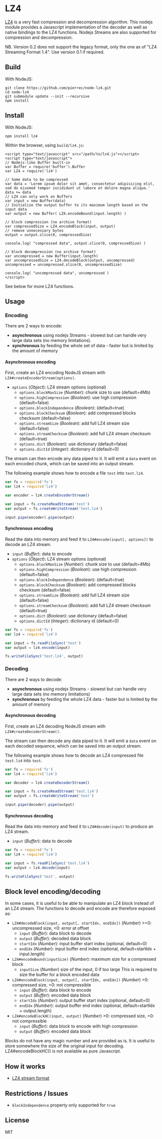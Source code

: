 # LZ4

[LZ4](http://fastcompression.blogspot.fr/) is a very fast compression and decompression algorithm. This nodejs module provides a Javascript implementation of the decoder as well as native bindings to the LZ4 functions. Nodejs Streams are also supported for compression and decompression.

NB.
Version 0.2 does not support the legacy format, only the one as of "LZ4 Streaming Format 1.4". Use version 0.1 if required.

## Build

With NodeJS:

	git clone https://github.com/pierrec/node-lz4.git
	cd node-lz4
	git submodule update --init --recursive
	npm install

## Install

With NodeJS:

	npm install lz4

Within the browser, using `build/lz4.js`:

	<script type="text/javascript" src="/path/to/lz4.js"></script>
	<script type="text/javascript">
	// Nodejs-like Buffer built-in
	var Buffer = require('buffer').Buffer
	var LZ4 = require('lz4')

	// Some data to be compressed
	var data = 'Lorem ipsum dolor sit amet, consectetur adipisicing elit, sed do eiusmod tempor incididunt ut labore et dolore magna aliqua.'
	data += data
	// LZ4 can only work on Buffers
	var input = new Buffer(data)
	// Initialize the output buffer to its maximum length based on the input data
	var output = new Buffer( LZ4.encodeBound(input.length) )

	// block compression (no archive format)
	var compressedSize = LZ4.encodeBlock(input, output)
	// remove unnecessary bytes
	output = output.slice(0, compressedSize)

	console.log( "compressed data", output.slice(0, compressedSize) )

	// block decompression (no archive format)
	var uncompressed = new Buffer(input.length)
	var uncompressedSize = LZ4.decodeBlock(output, uncompressed)
	uncompressed = uncompressed.slice(0, uncompressedSize)

	console.log( "uncompressed data", uncompressed )
	</script>

See below for more LZ4 functions.


## Usage

### Encoding

There are 2 ways to encode:

* __asynchronous__ using nodejs Streams - slowest but can handle very large data sets (no memory limitations).
* __synchronous__ by feeding the whole set of data - faster but is limited by the amount of memory


#### Asynchronous encoding

First, create an LZ4 encoding NodeJS stream with `LZ4#createEncoderStream(options)`.

* `options` (_Object_): LZ4 stream options (optional)
	* `options.blockMaxSize` (_Number_): chunk size to use (default=4Mb)
	* `options.highCompression` (_Boolean_): use high compression (default=false)
	* `options.blockIndependence` (_Boolean_): (default=true)
	* `options.blockChecksum` (_Boolean_): add compressed blocks checksum (default=false)
	* `options.streamSize` (_Boolean_): add full LZ4 stream size (default=false)
	* `options.streamChecksum` (_Boolean_): add full LZ4 stream checksum (default=true)
	* `options.dict` (_Boolean_): use dictionary (default=false)
	* `options.dictId` (_Integer_): dictionary id (default=0)


The stream can then encode any data piped to it. It will emit a `data` event on each encoded chunk, which can be saved into an output stream.

The following example shows how to encode a file `test` into `test.lz4`.


```javascript
var fs = require('fs')
var lz4 = require('lz4')

var encoder = lz4.createEncoderStream()

var input = fs.createReadStream('test')
var output = fs.createWriteStream('test.lz4')

input.pipe(encoder).pipe(output)

```

#### Synchronous encoding

Read the data into memory and feed it to `LZ4#encode(input[, options])` to decode an LZ4 stream.

* `input` (_Buffer_): data to encode
* `options` (_Object_): LZ4 stream options (optional)
	* `options.blockMaxSize` (_Number_): chunk size to use (default=4Mb)
	* `options.highCompression` (_Boolean_): use high compression (default=false)
	* `options.blockIndependence` (_Boolean_): (default=true)
	* `options.blockChecksum` (_Boolean_): add compressed blocks checksum (default=false)
	* `options.streamSize` (_Boolean_): add full LZ4 stream size (default=false)
	* `options.streamChecksum` (_Boolean_): add full LZ4 stream checksum (default=true)
	* `options.dict` (_Boolean_): use dictionary (default=false)
	* `options.dictId` (_Integer_): dictionary id (default=0)


```javascript
var fs = require('fs')
var lz4 = require('lz4')

var input = fs.readFileSync('test')
var output = lz4.encode(input)

fs.writeFileSync('test.lz4', output)

```


### Decoding

There are 2 ways to decode:

* __asynchronous__ using nodejs Streams - slowest but can handle very large data sets (no memory limitations)
* __synchronous__ by feeding the whole LZ4 data - faster but is limited by the amount of memory


#### Asynchronous decoding

First, create an LZ4 decoding NodeJS stream with `LZ4#createDecoderStream()`.


The stream can then decode any data piped to it. It will emit a `data` event on each decoded sequence, which can be saved into an output stream.

The following example shows how to decode an LZ4 compressed file `test.lz4` into `test`.


```javascript
var fs = require('fs')
var lz4 = require('lz4')

var decoder = lz4.createDecoderStream()

var input = fs.createReadStream('test.lz4')
var output = fs.createWriteStream('test')

input.pipe(decoder).pipe(output)

```

#### Synchronous decoding

Read the data into memory and feed it to `LZ4#decode(input)` to produce an LZ4 stream.

* `input` (_Buffer_): data to decode


```javascript
var fs = require('fs')
var lz4 = require('lz4')

var input = fs.readFileSync('test.lz4')
var output = lz4.decode(input)

fs.writeFileSync('test', output)

```

## Block level encoding/decoding

In some cases, it is useful to be able to manipulate an LZ4 block instead of an LZ4 stream. The functions to decode and encode are therefore exposed as:

* `LZ4#decodeBlock(input, output[, startIdx, endIdx])` (_Number_) >=0: uncompressed size, <0: error at offset
	* `input` (_Buffer_): data block to decode
	* `output` (_Buffer_): decoded data block
	* `startIdx` (_Number_): input buffer start index (optional, default=0)
	* `endIdx` (_Number_): input buffer end index (optional, default=startIdx + input.length)
* `LZ4#encodeBound(inputSize)` (_Number_): maximum size for a compressed block
	* `inputSize` (_Number_) size of the input, 0 if too large
	This is required to size the buffer for a block encoded data
* `LZ4#encodeBlock(input, output[, startIdx, endIdx])` (_Number_) >0: compressed size, =0: not compressible
	* `input` (_Buffer_): data block to encode
	* `output` (_Buffer_): encoded data block
	* `startIdx` (_Number_): output buffer start index (optional, default=0)
	* `endIdx` (_Number_): output buffer end index (optional, default=startIdx + output.length)
* `LZ4#encodeBlockHC(input, output)` (_Number_) >0: compressed size, =0: not compressible
	* `input` (_Buffer_): data block to encode with high compression
	* `output` (_Buffer_): encoded data block


Blocks do not have any magic number and are provided as is. It is useful to store somewhere the size of the original input for decoding.
LZ4#encodeBlockHC() is not available as pure Javascript.


## How it works

* [LZ4 stream format](http://fastcompression.blogspot.fr/2011/05/lz4-explained.html)

## Restrictions / Issues

* `blockIndependence` property only supported for `true`


## License

MIT
